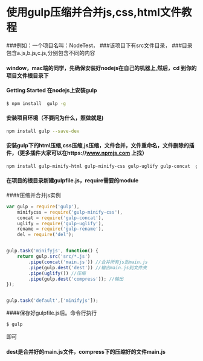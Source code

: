 # 使用gulp压缩并合并js,css,html文件教程
###例如：一个项目名叫：NodeTest，
###该项目下有src文件目录，
###目录包含a.js,b.js,c.js,分别包含不同的内容

#### window，mac端的同学，先确保安装好nodejs在自己的机器上,然后，cd 到你的项目文件根目录下
#### Getting Started 在nodejs上安装gulp
```sh
$ npm install  gulp -g
```
#### 安装项目环境（不要问为什么，照做就是)

```sh
npm install gulp --save-dev
```

#### 安装gulp下的html压缩,css压缩,js压缩，文件合并，文件重命名，文件删除的插件，（更多插件大家可以在https://www.npmjs.com 上找）

```sh
npm install gulp-minify-html gulp-minify-css gulp-uglify gulp-concat  gulp-rename del --save-dev
```

#### 在项目的根目录新建gulpfile.js，require需要的module

####压缩并合并js实例



```js
var gulp = require('gulp'),
    minifycss = require('gulp-minify-css'),
    concat = require('gulp-concat'),
    uglify = require('gulp-uglify'),
    rename = require('gulp-rename'),
    del = require('del');


gulp.task('minifyjs', function() {
	return gulp.src('src/*.js')
		.pipe(concat('main.js')) //合并所有js到main.js
		.pipe(gulp.dest('dest')) //输出main.js到文件夹
		.pipe(uglify()) //压缩
		.pipe(gulp.dest('compress')); //输出
});


gulp.task('default',['minifyjs']);


```

####保存好gulpfile.js后。命令行执行
```sh
$ gulp
```

即可
#### dest是合并好的main.js文件，compress下的压缩好的文件main.js

